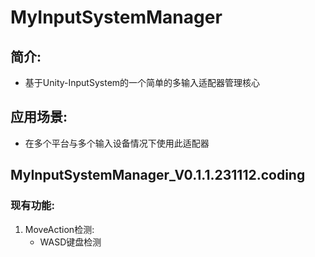 # MyInputSystemManager
## 简介: 
- 基于Unity-InputSystem的一个简单的多输入适配器管理核心
## 应用场景: 
- 在多个平台与多个输入设备情况下使用此适配器

## MyInputSystemManager_V0.1.1.231112.coding

### 现有功能: 
1. MoveAction检测: 
    - WASD键盘检测